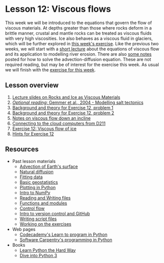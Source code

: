 # Lesson 12: Viscous flows
This week we will be introduced to the equations that govern the flow of viscous materials.
At depths greater than those where rocks deform in a brittle manner, crustal and mantle rocks can be treated as viscous fluids with very high viscosities.
Ice also behaves as a viscous fluid in glaciers, which will be further explored in [this week's exercise](https://classroom.github.com/assignment-invitations/29d26ef91b5e89b0cb3b6abf741e2c17).
Like the previous two weeks, we will start with a [short lecture](Lesson/Rock-and-ice-as-viscous-materials.pdf) about the equations of viscous flow and its application to modelling river erosion.
There are also [some notes](Lesson/Viscous-flow-down-an-incline.pdf) posted for how to solve the advection-diffusion equation.
These are not required reading, but may be of interest for the exercise this week.
As usual we will finish with the [exercise for this week](https://classroom.github.com/assignment-invitations/29d26ef91b5e89b0cb3b6abf741e2c17).

## Lesson overview

1. [Lecture slides on Rocks and Ice as Viscous Materials](Lesson/Rock-and-ice-as-viscous-materials.pdf)
2. [*Optional reading*: Gemmer et al., 2004 - Modelling salt tectonics](https://dx.doi.org/10.1111/j.1365-2117.2004.00229.x)
3. [Background and theory for Exercise 12, problem 1](Lesson/Exercise-12-theory-1.md)
4. [Background and theory for Exercise 12, problem 2](Lesson/Exercise-12-theory-2.md)
5. [Notes on viscous flow down an incline](Lesson/Viscous-flow-down-an-incline.pdf)
6. [Connecting to the cloud computers from D211](Lesson/connecting-to-cloud.md)
7. [Exercise 12: Viscous flow of ice](https://classroom.github.com/assignment-invitations/29d26ef91b5e89b0cb3b6abf741e2c17)
8. [Hints for Exercise 12](Lesson/hints.md)

## Resources
- Past lesson materials
  - [Advection of Earth's surface](https://github.com/Intro-Quantitative-Geology/Lesson-11-Advection-of-Earths-surface)
  - [Natural diffusion](https://github.com/Intro-Quantitative-Geology/Lesson-10-Natural-diffusion)
  - [Fitting data](https://github.com/Intro-Quantitative-Geology/Lesson-9-Fitting-data)
  - [Basic geostatistics](https://github.com/Intro-Quantitative-Geology/Lesson-8-Basic-geostatistics)
  - [Plotting in Python](https://github.com/Python-for-geo-people/Lesson-7-Plotting)
  - [Intro to NumPy](https://github.com/Python-for-geo-people/Lesson-6-Intro-to-NumPy/blob/master/Lesson/intro-to-numpy.md)
  - [Reading and Writing files](https://github.com/Python-for-geo-people/Lesson-5-Reading-Writing)
  - [Functions and modules](https://github.com/Python-for-geo-people/Functions-and-modules)
  - [Control flow](https://github.com/Python-for-geo-people/Control-flow)
  - [Intro to version control and GitHub](https://github.com/Python-for-geo-people/Diving-into-Python/tree/master/Lesson/intro-to-GitHub.md)
  - [Writing script files](https://github.com/Python-for-geo-people/Diving-into-Python/tree/master/Lesson/writing-scripts.md)
  - [Working on the exercises](https://github.com/Python-for-geo-people/Diving-into-Python/tree/master/Lesson/working-on-assignment.md)
- Web pages
  - [Codecademy's Learn to program in Python](https://www.codecademy.com/learn/python)
  - [Software Carpentry's programming in Python](https://swcarpentry.github.io/python-novice-inflammation/)
- Books
  - [Learn Python the Hard Way](http://learnpythonthehardway.org/book/)
  - [Dive into Python 3](http://www.diveinto.org/python3/)

